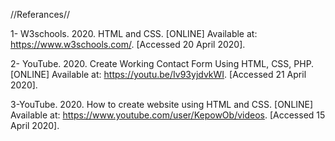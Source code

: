 //Referances//

1- W3schools. 2020. HTML and CSS. [ONLINE] Available at: https://www.w3schools.com/. [Accessed 20 April 2020].

2- YouTube. 2020. Create Working Contact Form Using HTML, CSS, PHP. [ONLINE] Available at: https://youtu.be/Iv93yjdvkWI. [Accessed 21 April 2020].

3-YouTube. 2020. How to create website using HTML and CSS. [ONLINE] Available at: https://www.youtube.com/user/KepowOb/videos. [Accessed 15 April 2020].

